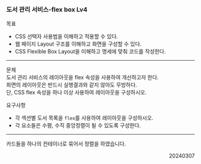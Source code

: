 ### 도서 관리 서비스-flex box Lv4
목표  
- CSS 선택자 사용법을 이해하고 적용할 수 있다.
- 웹 페이지 Layout 구조를 이해하고 화면을 구성할 수 있다.
- CSS Flexible Box Layout을 이해하고 명세에 맞춰 코드를 작성한다.
---
문제  
도서 관리 서비스의 레이아웃을 flex 속성을 사용하여 개선하고자 한다.  
화면의 레이아웃은 반드시 실행결과와 같지 않아도 무방하다.  
단, CSS flex 속성을 하나 이상 사용하여 레이아웃을 구성하시오.  

요구사항  
- 각 섹션별 도서 목록을 `flex`를 사용하여 레이아웃을 구성하시오.
- 각 요소들은 수평, 수직 중앙정렬이 될 수 있도록 구성한다.
---
카드들을 하나의 컨테이너로 묶어서 정렬을 하였습니다.
<div style="text-align: right">20240307</div>
